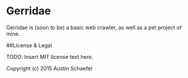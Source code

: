 # Gerridae

Gerridae is (soon to be) a basic web crawler, as well as a pet project of mine.

##License & Legal

TODO: Insert MIT license text here.

Copyright (c) 2015 Austin Schaefer
